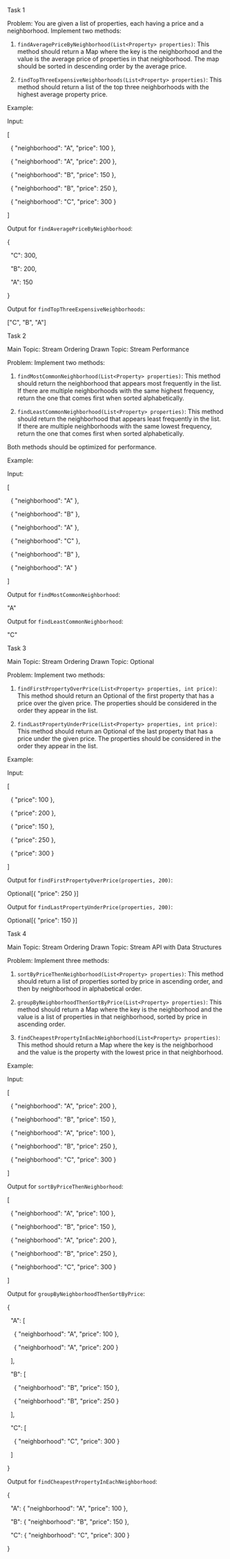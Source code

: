 Task 1

Problem: You are given a list of properties, each having a price and a neighborhood. Implement two methods:

1. `findAveragePriceByNeighborhood(List<Property> properties)`: This method should return a Map where the key is the neighborhood and the value is the average price of properties in that neighborhood. The map should be sorted in descending order by the average price.
    
2. `findTopThreeExpensiveNeighborhoods(List<Property> properties)`: This method should return a list of the top three neighborhoods with the highest average property price.
    

Example:

Input:

[

  { "neighborhood": "A", "price": 100 },

  { "neighborhood": "A", "price": 200 },

  { "neighborhood": "B", "price": 150 },

  { "neighborhood": "B", "price": 250 },

  { "neighborhood": "C", "price": 300 }

]

Output for `findAveragePriceByNeighborhood`:

{

  "C": 300,

  "B": 200,

  "A": 150

}

Output for `findTopThreeExpensiveNeighborhoods`:

["C", "B", "A"]

Task 2

Main Topic: Stream Ordering Drawn Topic: Stream Performance

Problem: Implement two methods:

1. `findMostCommonNeighborhood(List<Property> properties)`: This method should return the neighborhood that appears most frequently in the list. If there are multiple neighborhoods with the same highest frequency, return the one that comes first when sorted alphabetically.
    
2. `findLeastCommonNeighborhood(List<Property> properties)`: This method should return the neighborhood that appears least frequently in the list. If there are multiple neighborhoods with the same lowest frequency, return the one that comes first when sorted alphabetically.
    

Both methods should be optimized for performance.

Example:

Input:

[

  { "neighborhood": "A" },

  { "neighborhood": "B" },

  { "neighborhood": "A" },

  { "neighborhood": "C" },

  { "neighborhood": "B" },

  { "neighborhood": "A" }

]

Output for `findMostCommonNeighborhood`:

"A"

Output for `findLeastCommonNeighborhood`:

"C"

Task 3

Main Topic: Stream Ordering Drawn Topic: Optional

Problem: Implement two methods:

1. `findFirstPropertyOverPrice(List<Property> properties, int price)`: This method should return an Optional of the first property that has a price over the given price. The properties should be considered in the order they appear in the list.
    
2. `findLastPropertyUnderPrice(List<Property> properties, int price)`: This method should return an Optional of the last property that has a price under the given price. The properties should be considered in the order they appear in the list.
    

Example:

Input:

[

  { "price": 100 },

  { "price": 200 },

  { "price": 150 },

  { "price": 250 },

  { "price": 300 }

]

Output for `findFirstPropertyOverPrice(properties, 200)`:

Optional[{ "price": 250 }]

Output for `findLastPropertyUnderPrice(properties, 200)`:

Optional[{ "price": 150 }]

Task 4

Main Topic: Stream Ordering Drawn Topic: Stream API with Data Structures

Problem: Implement three methods:

1. `sortByPriceThenNeighborhood(List<Property> properties)`: This method should return a list of properties sorted by price in ascending order, and then by neighborhood in alphabetical order.
    
2. `groupByNeighborhoodThenSortByPrice(List<Property> properties)`: This method should return a Map where the key is the neighborhood and the value is a list of properties in that neighborhood, sorted by price in ascending order.
    
3. `findCheapestPropertyInEachNeighborhood(List<Property> properties)`: This method should return a Map where the key is the neighborhood and the value is the property with the lowest price in that neighborhood.
    

Example:

Input:

[

  { "neighborhood": "A", "price": 200 },

  { "neighborhood": "B", "price": 150 },

  { "neighborhood": "A", "price": 100 },

  { "neighborhood": "B", "price": 250 },

  { "neighborhood": "C", "price": 300 }

]

Output for `sortByPriceThenNeighborhood`:

[

  { "neighborhood": "A", "price": 100 },

  { "neighborhood": "B", "price": 150 },

  { "neighborhood": "A", "price": 200 },

  { "neighborhood": "B", "price": 250 },

  { "neighborhood": "C", "price": 300 }

]

Output for `groupByNeighborhoodThenSortByPrice`:

{

  "A": [

    { "neighborhood": "A", "price": 100 },

    { "neighborhood": "A", "price": 200 }

  ],

  "B": [

    { "neighborhood": "B", "price": 150 },

    { "neighborhood": "B", "price": 250 }

  ],

  "C": [

    { "neighborhood": "C", "price": 300 }

  ]

}

Output for `findCheapestPropertyInEachNeighborhood`:

{

  "A": { "neighborhood": "A", "price": 100 },

  "B": { "neighborhood": "B", "price": 150 },

  "C": { "neighborhood": "C", "price": 300 }

}